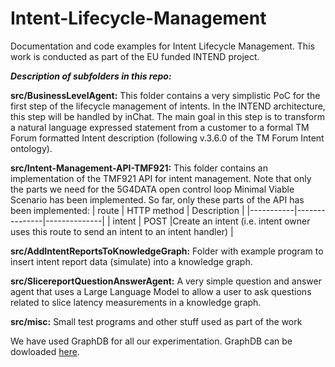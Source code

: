 # Intent-Lifecycle-Management
Documentation and code examples for Intent Lifecycle Management. This work is conducted as part of the EU funded INTEND project.

***Description of subfolders in this repo:***

**src/BusinessLevelAgent:**
This folder contains a very simplistic PoC for the first step of the lifecycle management of intents. In the INTEND architecture, this step will be handled by inChat. The main goal in this step is to transform a natural language expressed statement from a customer to a formal TM Forum formatted Intent description (following v.3.6.0 of the TM Forum Intent ontology).

**src/Intent-Management-API-TMF921:**
This folder contains an implementation of the TMF921 API for intent management. Note that only the parts we need for the 5G4DATA open control loop Minimal Viable Scenario has been implemented. So far, only these parts of the API has been implemented:
| route     | HTTP method   | Description  |
|-----------|---------------|--------------|
| intent    | POST          |Create an intent (i.e. intent owner uses this route to send an intent to an intent handler) |

**src/AddIntentReportsToKnowledgeGraph:**
Folder with example program to insert intent report data (simulate) into a knowledge graph.

**src/SlicereportQuestionAnswerAgent:**
A very simple question and answer agent that uses a Large Language Model to allow a user to ask questions related to slice latency measurements in a knowledge graph.

**src/misc:**
Small test programs and other stuff used as part of the work

We have used GraphDB for all our experimentation. GraphDB can be dowloaded [here](https://www.ontotext.com/).